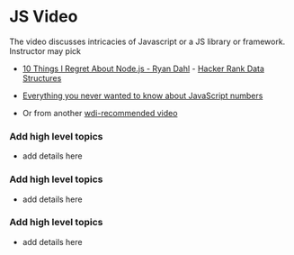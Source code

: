 # JS Video

The video discusses intricacies of Javascript or a JS library or framework.  Instructor may pick

- [10 Things I Regret About Node.js - Ryan Dahl](https://www.youtube.com/watch?v=M3BM9TB-8yA)	- [Hacker Rank Data Structures](https://www.youtube.com/watch?v=IhJGJG-9Dx8&list=PLI1t_8YX-Apv-UiRlnZwqqrRT8D1RhriX)

- [Everything you never wanted to know about JavaScript numbers](https://www.youtube.com/watch?v=MqHDDtVYJRI) 

- Or from another [wdi-recommended video](https://git.generalassemb.ly/ga-wdi-boston/wdi-recommended/blob/master/videos.md)


### Add high level topics
- add details here
 
### Add high level topics
- add details here

### Add high level topics
- add details here
